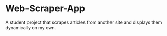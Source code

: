 # Web-Scraper-App
A student project that scrapes articles from another site and displays them dynamically on my own.
